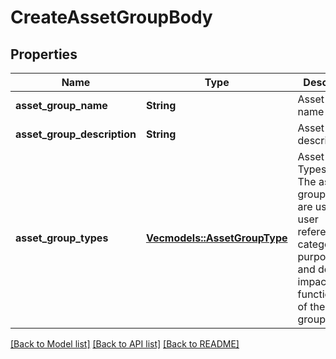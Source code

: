 # CreateAssetGroupBody

## Properties

Name | Type | Description | Notes
------------ | ------------- | ------------- | -------------
**asset_group_name** | **String** | Asset Group name | 
**asset_group_description** | **String** | Asset group description | 
**asset_group_types** | [**Vec<models::AssetGroupType>**](AssetGroupType.md) | Asset Group Types. Note: The asset group types are used for user reference and categorization purposes only and do not impact the functionality of the asset group. | 

[[Back to Model list]](../README.md#documentation-for-models) [[Back to API list]](../README.md#documentation-for-api-endpoints) [[Back to README]](../README.md)


